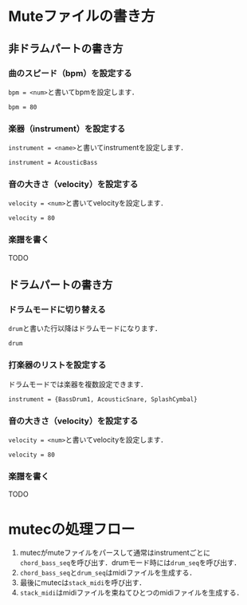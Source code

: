 # Muteファイルの書き方

## 非ドラムパートの書き方

### 曲のスピード（bpm）を設定する

`bpm = <num>`と書いてbpmを設定します．

```
bpm = 80
```

### 楽器（instrument）を設定する

`instrument = <name>`と書いてinstrumentを設定します．

```
instrument = AcousticBass
```

### 音の大きさ（velocity）を設定する

`velocity = <num>`と書いてvelocityを設定します．

```
velocity = 80
```

### 楽譜を書く
TODO

## ドラムパートの書き方

### ドラムモードに切り替える

`drum`と書いた行以降はドラムモードになります．

```
drum
```

### 打楽器のリストを設定する

ドラムモードでは楽器を複数設定できます．

```
instrument = {BassDrum1, AcousticSnare, SplashCymbal}
```

### 音の大きさ（velocity）を設定する

`velocity = <num>`と書いてvelocityを設定します．

```
velocity = 80
```

### 楽譜を書く

TODO

# mutecの処理フロー

1. mutecがmuteファイルをパースして通常はinstrumentごとに`chord_bass_seq`を呼び出す．drumモード時には`drum_seq`を呼び出す．
1. `chord_bass_seq`と`drum_seq`はmidiファイルを生成する．
1. 最後にmutecは`stack_midi`を呼び出す．
1. `stack_midi`はmidiファイルを束ねてひとつのmidiファイルを生成する．

